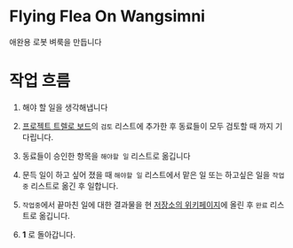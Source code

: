 # Flying Flea On Wangsimni
애완용 로봇 벼룩을 만듭니다

# 작업 흐름
1. 해야 할 일을 생각해냅니다

2. [프로젝트 트렐로 보드](https://trello.com/b/dhSjIcEa/flying-flea-on-wangsimni)의 `검토` 리스트에 추가한 후 동료들이 모두 검토할 때 까지 기다립니다.

3. 동료들이 승인한 항목을 `해야할 일` 리스트로 옮깁니다

4. 문득 일이 하고 싶어 졌을 때 `해야할 일` 리스트에서 맡은 일 또는 하고싶은 일을 `작업중` 리스트로 옮긴 후 일합니다.

5. `작업중`에서 끝마친 일에 대한 결과물을 현 [저장소의 위키페이지](https://github.com/teamwangsimni/flying-flea-on-wangsimni/wiki)에 올린 후 `완료` 리스트로 옮깁니다.

6. **1** 로 돌아갑니다.
